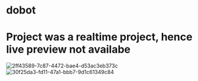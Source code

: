 # dobot

# Project was a realtime project, hence live preview not availabe
![2ff43589-7c87-4472-bae4-d53ac3eb373c](https://github.com/IMxSPYDER/Dobot-Magician/assets/119281406/4b718202-a6df-41a1-aeef-49914421e2f6)
![30f25da3-fd11-47a1-bbb7-9d1c61349c84](https://github.com/IMxSPYDER/Dobot-Magician/assets/119281406/06e1f797-82ee-4fa3-b8df-553a7a6c50c4)
